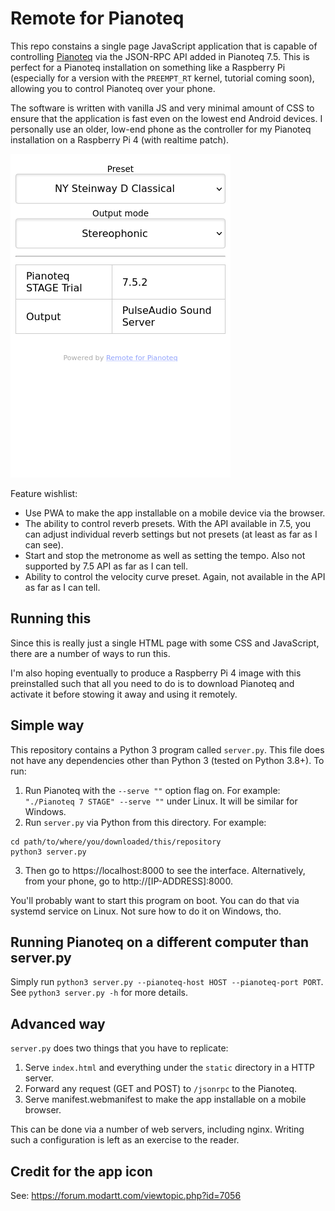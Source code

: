 Remote for Pianoteq
===================

This repo constains a single page JavaScript application that is capable of
controlling [Pianoteq](https://www.modartt.com/pianoteq) via the JSON-RPC API
added in Pianoteq 7.5. This is perfect for a Pianoteq installation on something
like a Raspberry Pi (especially for a version with the `PREEMPT_RT` kernel,
tutorial coming soon), allowing you to control Pianoteq over your phone.

The software is written with vanilla JS and very minimal amount of CSS to
ensure that the application is fast even on the lowest end Android devices. I
personally use an older, low-end phone as the controller for my Pianoteq
installation on a Raspberry Pi 4 (with realtime patch).

![Remote for Pianoteq screenshot](remote-for-pianoteq.png)

Feature wishlist:

- Use PWA to make the app installable on a mobile device via the browser.
- The ability to control reverb presets. With the API available in 7.5, you can
  adjust individual reverb settings but not presets (at least as far as I can
  see).
- Start and stop the metronome as well as setting the tempo. Also not supported
  by 7.5 API as far as I can tell.
- Ability to control the velocity curve preset. Again, not available in the API
  as far as I can tell.

Running this
------------

Since this is really just a single HTML page with some CSS and JavaScript,
there are a number of ways to run this. 

I'm also hoping eventually to produce a Raspberry Pi 4 image with this
preinstalled such that all you need to do is to download Pianoteq and activate
it before stowing it away and using it remotely.

Simple way
----------

This repository contains a Python 3 program called `server.py`. This file does
not have any dependencies other than Python 3 (tested on Python 3.8+). To run:

1. Run Pianoteq with the `--serve ""` option flag on. For example: `"./Pianoteq
   7 STAGE" --serve ""` under Linux. It will be similar for Windows.
2. Run `server.py` via Python from this directory. For example: 

```
cd path/to/where/you/downloaded/this/repository
python3 server.py
```

3. Then go to https://localhost:8000 to see the interface. Alternatively, from
   your phone, go to http://[IP-ADDRESS]:8000.

You'll probably want to start this program on boot. You can do that via systemd
service on Linux. Not sure how to do it on Windows, tho.

Running Pianoteq on a different computer than server.py
-------------------------------------------------------

Simply run `python3 server.py --pianoteq-host HOST --pianoteq-port PORT`. See
`python3 server.py -h` for more details.

Advanced way
------------

`server.py` does two things that you have to replicate:

1. Serve `index.html` and everything under the `static` directory in a HTTP
   server.
2. Forward any request (GET and POST) to `/jsonrpc` to the Pianoteq.
3. Serve manifest.webmanifest to make the app installable on a mobile browser.

This can be done via a number of web servers, including nginx. Writing such a
configuration is left as an exercise to the reader.

Credit for the app icon
-----------------------

See: https://forum.modartt.com/viewtopic.php?id=7056
